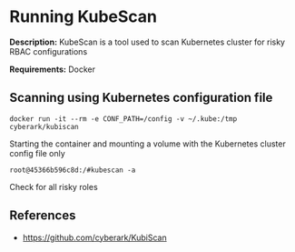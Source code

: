 # Running KubeScan

**Description:** KubeScan is a tool used to scan Kubernetes cluster for risky RBAC configurations

**Requirements:** Docker

## Scanning using Kubernetes configuration file

```docker run -it --rm -e CONF_PATH=/config -v ~/.kube:/tmp cyberark/kubiscan```

Starting the container and mounting a volume with the Kubernetes cluster config file only

```root@45366b596c8d:/#kubescan -a```

Check for all risky roles

## References
* https://github.com/cyberark/KubiScan

